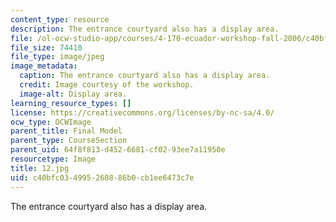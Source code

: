 ```yaml
---
content_type: resource
description: The entrance courtyard also has a display area.
file: /ol-ocw-studio-app/courses/4-170-ecuador-workshop-fall-2006/c40bfc034995260886b0cb1ee6473c7e_12.jpg
file_size: 74410
file_type: image/jpeg
image_metadata:
  caption: The entrance courtyard also has a display area.
  credit: Image courtesy of the workshop.
  image-alt: Display area.
learning_resource_types: []
license: https://creativecommons.org/licenses/by-nc-sa/4.0/
ocw_type: OCWImage
parent_title: Final Model
parent_type: CourseSection
parent_uid: 64f8f813-d452-6681-cf02-93ee7a11950e
resourcetype: Image
title: 12.jpg
uid: c40bfc03-4995-2608-86b0-cb1ee6473c7e
---
```

The entrance courtyard also has a display area.
